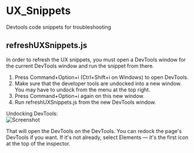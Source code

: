 # UX_Snippets
Devtools code snippets for troubleshooting

## refreshUXSnippets.js
In order to refresh the UX snippets, you must open a DevTools window for the current DevTools window and run the snippet from there.

1. Press Command+Option+i (Ctrl+Shift+i on Windows) to open DevTools.
2. Make sure that the developer tools are undocked into a new window. You may have to undock from the menu at the top right.
3. Press Command+Option+i again on this new window.
4. Run refreshUXSnippets.js from the new DevTools window.

Undocking DevTools:  
![Screenshot](https://user-images.githubusercontent.com/22809154/28351516-c9283586-6c93-11e7-8ccb-2505fb6902c6.png)

That will open the DevTools on the DevTools.
You can redock the page's DevTools if you want.
If it's not already, select Elements — it's the first icon at the top of the inspector.

